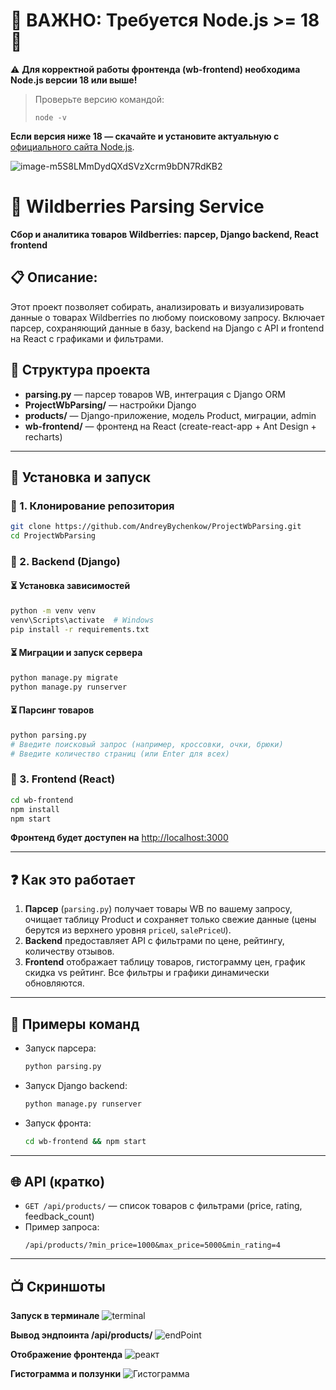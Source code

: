 # 🚨 ВАЖНО: Требуется Node.js >= 18 🚨

⚠️ **Для корректной работы фронтенда (wb-frontend) необходима Node.js версии 18 или выше!** 
> Проверьте версию командой:
> ```
> node -v
> ```
**Если версия ниже 18 — скачайте и установите актуальную с** [официального сайта Node.js](https://nodejs.org/).

![image-m5S8LMmDydQXdSVzXcrm9bDN7RdKB2](https://github.com/user-attachments/assets/22c9dc87-d3d0-4221-bfad-95781e0aeeeb)

# 🐍 Wildberries Parsing Service

**Сбор и аналитика товаров Wildberries: парсер, Django backend, React frontend**

## 📋 Описание:

Этот проект позволяет собирать, анализировать и визуализировать данные о товарах Wildberries по любому поисковому запросу. Включает парсер, сохраняющий данные в базу, backend на Django с API и frontend на React с графиками и фильтрами.


## 🧷 Структура проекта

- **parsing.py** — парсер товаров WB, интеграция с Django ORM
- **ProjectWbParsing/** — настройки Django
- **products/** — Django-приложение, модель Product, миграции, admin
- **wb-frontend/** — фронтенд на React (create-react-app + Ant Design + recharts)

---

## 🚀 Установка и запуск

### 📌 1. Клонирование репозитория
```bash
git clone https://github.com/AndreyBychenkow/ProjectWbParsing.git
cd ProjectWbParsing
```

### 📌 2. Backend (Django)

#### ⏳ Установка зависимостей
```bash
python -m venv venv
venv\Scripts\activate  # Windows
pip install -r requirements.txt
```

#### ⏳ Миграции и запуск сервера
```bash
python manage.py migrate
python manage.py runserver
```

#### ⏳ Парсинг товаров
```bash
python parsing.py
# Введите поисковый запрос (например, кроссовки, очки, брюки)
# Введите количество страниц (или Enter для всех)
```

### 📌 3. Frontend (React)

```bash
cd wb-frontend
npm install
npm start
```

**Фронтенд будет доступен на** [http://localhost:3000](http://localhost:3000)

---

## ❓ Как это работает

1. **Парсер** (`parsing.py`) получает товары WB по вашему запросу, очищает таблицу Product и сохраняет только свежие данные (цены берутся из верхнего уровня `priceU`, `salePriceU`).
2. **Backend** предоставляет API с фильтрами по цене, рейтингу, количеству отзывов.
3. **Frontend** отображает таблицу товаров, гистограмму цен, график скидка vs рейтинг. Все фильтры и графики динамически обновляются.

---

## 🔑 Примеры команд

- Запуск парсера:
  ```bash
  python parsing.py
  ```
- Запуск Django backend:
  ```bash
  python manage.py runserver
  ```
- Запуск фронта:
  ```bash
  cd wb-frontend && npm start
  ```

---

## 🌐 API (кратко)

- `GET /api/products/` — список товаров с фильтрами (price, rating, feedback_count)
- Пример запроса:
  ```
  /api/products/?min_price=1000&max_price=5000&min_rating=4
  ```

---

## 📺 Скриншоты

**Запуск в терминале**
![terminal](https://github.com/user-attachments/assets/af02ee65-49bc-43ca-80cb-2ca87dcfbebf)

**Вывод эндпоинта /api/products/**
![endPoint](https://github.com/user-attachments/assets/27b91fba-8826-493b-984e-a2236a88aa98)

**Отображение фронтенда**
![реакт](https://github.com/user-attachments/assets/12acd0c4-8814-4b24-af71-419bd301b47a)

**Гистограмма и ползунки**
![Гистограмма](https://github.com/user-attachments/assets/5473f4da-36ca-4adf-92c5-7f886dc02d55)
